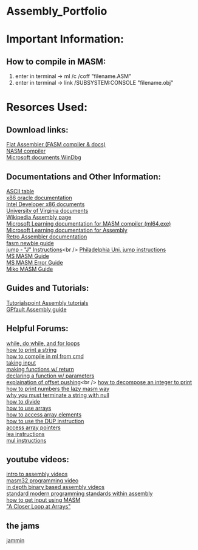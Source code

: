 # Assembly_Portfolio
# Important Information: <br />
## How to compile in MASM: <br />
  1. enter in terminal -> ml /c /coff "filename.ASM" <br />
  2. enter in terminal -> link /SUBSYSTEM:CONSOLE "filename.obj" <br />
# Resorces Used: <br />
## Download links: <br />
  [Flat Assembler (FASM compiler & docs)](https://flatassembler.net/)<br />
  [NASM compiler](https://www.nasm.us/)<br />
  [Microsoft documents WinDbg](https://learn.microsoft.com/en-us/windows-hardware/drivers/debugger/)<br />
## Documentations and Other Information: <br />
  [ASCII table](https://www.asciitable.com/)<br />
  [x86 oracle documentation](https://docs.oracle.com/cd/E19253-01/817-5477/817-5477.pdf)<br />
  [Intel Developer x86 documents](https://www.intel.com/content/www/us/en/developer/articles/technical/intel-sdm.html)<br />
  [University of Virginia documents](https://www.cs.virginia.edu/~evans/cs216/guides/x86.html)<br />
  [Wikipedia Assembly page](https://en.wikipedia.org/wiki/X86_assembly_language)<br />
  [Microsoft Learning documentation for MASM compiler (ml64.exe)](https://learn.microsoft.com/en-us/cpp/assembler/masm/masm-for-x64-ml64-exe?view=msvc-170)<br />
  [Microsoft Learning documentation for Assembly](https://learn.microsoft.com/en-us/windows/win32/debug/pe-format)<br />
  [Retro Assembler documentation](https://enginedesigns.net/download/retroassembler.html)<br />
  [fasm newbie guide](https://board.flatassembler.net/topic.php?t=21886)<br />
  [jump - "J" Instructions](https://www.dei.isep.ipp.pt/~nsilva/ensino/ArqC/ArqC1998-1999/nguide/ng-j.htm#:~:text=Used%20after%20a%20CMP%20or%20SUB%20instruction%2C%20JL%20transfers%20control,bytes%20of%20the%20next%20instruction.)<br />
  [Philadelphia Uni. jump instructions](https://www.philadelphia.edu.jo/academics/qhamarsheh/uploads/Lecture%2018%20Conditional%20Jumps%20Instructions.pdf)<br />
  [MS MASM Guide](https://www.pcjs.org/documents/books/mspl13/masm/mpguide/)<br/>
  [MS MASM Error Guide](https://learn.microsoft.com/en-us/cpp/assembler/masm/ml-error-messages?view=msvc-170)<br />
  [Miko MASM Guide](https://www.mikrocontroller.net/attachment/450367/MASM61PROGUIDE.pdf)<br />
## Guides and Tutorials: <br />
  [Tutorialspoint Assembly tutorials](https://www.tutorialspoint.com/assembly_programming/index.htm)<br />
  [GPfault Assembly guide](https://gpfault.net/)<br />
## Helpful Forums: <br />
  [while, do while, and for loops](https://stackoverflow.com/questions/28665528/while-do-while-for-loops-in-assembly-language-emu8086)<br />
  [how to print a string](https://stackoverflow.com/questions/41574768/how-to-print-a-string-in-fasm)<br />
  [how to compile in ml from cmd](https://masm32.com/board/index.php?topic=4822.0)<br />
  [taking input](https://stackoverflow.com/questions/20804135/how-to-get-user-input-in-assembly)<br />
  [making functions w/ return](https://stackoverflow.com/questions/29175080/how-to-declare-a-function-that-returns-value-and-has-parameters-x86-assembly-mas)<br />
  [declaring a function w/ parameters](https://stackoverflow.com/questions/15345645/define-a-function-with-parameters-in-masm-assembly-language)<br />
  [explaination of offset pushing](https://stackoverflow.com/questions/17634244/x86-assembly-push-offset-and-mnemonics#:~:text=This%20directive%20is%20from%20the,are%20not%20segments%2C%20but%20sections.)<br />
  [how to decompose an integer to print](https://stackoverflow.com/questions/28353789/cant-figure-out-how-to-print-a-number-in-masm32)<br />
  [how to print numbers the lazy masm way](https://stackoverflow.com/questions/12031703/x86-assembly-masm32-output-multiplied-number-produces-junk-characters)<br />
  [why you must terminate a string with null](https://stackoverflow.com/questions/12031703/x86-assembly-masm32-output-multiplied-number-produces-junk-characters)<br />
  [how to divide](https://stackoverflow.com/questions/37009569/division-in-assembly-masm)<br />
  [how to use arrays](https://stackoverflow.com/questions/26132914/arrays-in-masm-assembly-very-confused-beginner)<br />
  [how to access array elements](https://stackoverflow.com/questions/22213147/array-access-in-masm)<br />
  [how to use the DUP instruction](https://stackoverflow.com/questions/52901358/x86-masm-beginner-question-about-dup-storage)<br />
  [access array pointers](https://stackoverflow.com/questions/2934827/accessing-array-in-masm)<br />
  [lea instructions](https://stackoverflow.com/questions/1699748/what-is-the-difference-between-mov-and-lea)<br />
  [mul instructions](https://stackoverflow.com/questions/40893026/mul-function-in-assembly)<br />
## youtube videos: <br />
  [intro to assembly videos](https://youtube.com/playlist?list=PLU6DPNTD99vpzpVA7BhCo-ZGym-bDcjEj&si=Nwn-fTdkENNr5Tdn)<br />
  [masm32 programming video](https://youtube.com/playlist?list=PLE6kld48wGGPEq1mDnFVfbLZ81gcP3nJj&si=htwN_Q_CfxFrmsyW)<br />
  [in depth binary based assembly videos](https://www.youtube.com/playlist?list=PLPedo-T7QiNsIji329HyTzbKBuCAHwNFC)<br />
  [standard modern programming standards within assembly](https://www.youtube.com/playlist?list=PLMa5a9Dh6SlhJq4wCH_CLSdfRaAbuJTzb)<br />
  [how to get input using MASM](https://www.youtube.com/watch?v=E7UBQYJn-gk)<br />
  ["A Closer Loop at Arrays"](https://www.youtube.com/watch?v=d5nqwlOXFJs)<br />
## the jams <br />
  [jammin](https://music.youtube.com/playlist?list=PLpF9tZdBGYAjGa4jtbzK9pZE0OwCkwf12)<br />
